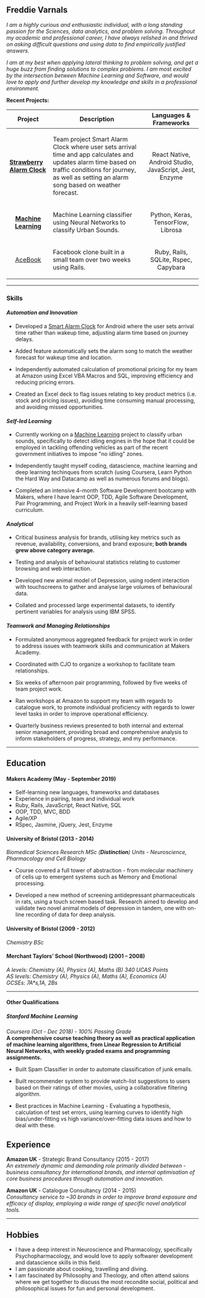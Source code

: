 ## Freddie Varnals

*I am a highly curious and enthusiastic individual, with a long standing passion for the Sciences, data analytics, and problem solving. Throughout my academic and professional career, I have always relished in and thrived on asking difficult questions and using data to find empirically justified answers.* 

*I am at my best when applying lateral thinking to problem solving, and get a huge buzz from finding solutions to complex problems. I am most excited by the intersection between Machine Learning and Software, and would love to apply and further develop my knowledge and skills in a professional environment.*

**<p>Recent Projects:</p>**

| Project  | Description  | Languages & Frameworks  |
|---|---|---|
| <p>[**Strawberry Alarm Clock**](https://github.com/fvarnals/strawberry-alarm-clock)</p> | <p align="left">Team project Smart Alarm Clock where user sets arrival time and app calculates and updates alarm time based on traffic conditions for journey, as well as setting an alarm song based on weather forecast.</p> | <p align="center">React Native, Android Studio, JavaScript, Jest, Enzyme</p>  |
| <p align="center">[**Machine Learning**](https://github.com/fvarnals/Idling-Engines-Audio-Recognition)</p> | <p align="left">Machine Learning classifier using Neural Networks to classify Urban Sounds.</p> | <p align="center">Python, Keras, TensorFlow, Librosa </p>
| <p align="center">[AceBook](https://github.com/fvarnals/acebook-Stay_on_Track)</p> | <p align="left">Facebook clone built in a small team over two weeks using Rails.</p> | <p align="center">Ruby, Rails, SQLite, Rspec, Capybara</p>
-----------------

### Skills

#### *Automation and Innovation*
- Developed a <a href="https://github.com/fvarnals/strawberry-alarm-clock" target="blank">Smart Alarm Clock</a> for Android where the user sets arrival time rather than wakeup time, adjusting alarm time based on journey delays.

- Added feature automatically sets the alarm song to match the weather forecast for wakeup time and location.

- Independently automated calculation of promotional pricing for my team at Amazon using Excel VBA Macros and SQL, improving efficiency and reducing pricing errors. 

- Created an Excel deck to flag issues relating to key product metrics (i.e. stock and pricing issues), avoiding time consuming manual processing, and avoiding missed opportunities.

#### *Self-led Learning*

- Currently working on a <a href="https://github.com/fvarnals/Idling-Engines-Audio-Recognition" target="blank">Machine Learning</a> project to classify urban sounds, specifically to detect idling engines in the hope that it could be employed in tackling offending vehicles as part of the recent government initiatives to impose "no idling" zones.

- Independently taught myself coding, datascience, machine learning and deep learning techinques from scratch (using Coursera, Learn Python the Hard Way and Datacamp as well as numerous forums and blogs).

- Completed an intensive 4-month Software Development bootcamp with Makers, where I have learnt OOP, TDD, Agile Software Development, Pair Programming, and Project Work in a heavily self-learning based curriculum.

#### *Analytical*

- Critical business analysis for brands, utilising key metrics such as revenue, availability, conversions, and brand exposure; **both brands grew above category average.** 

- Testing and analysis of behavioural statistics relating to customer browsing and web interaction.

- Developed new animal model of Depression, using rodent interaction with touchscreens to gather and analyse large volumes of behavioural data.

- Collated and processed large experimental datasets, to identify pertinent variables for analysis using IBM SPSS.



#### *Teamwork and Managing Relationships*
- Formulated anonymous aggregated feedback for project work in order to address issues with teamwork skills and communication at Makers Academy.

- Coordinated with CJO to organize a workshop to facilitate team relationships.

- Six weeks of afternoon pair programming, followed by five weeks of team project work.

- Ran workshops at Amazon to support my team with regards to catalogue work, to promote individual proficiency with regards to lower level tasks in order to improve operational efficiency. 

- Quarterly business reviews presented to both internal and external senior management, providing broad and 
comprehensive analysis to inform stakeholders of progress, strategy, and my performance. 
-----------------------------------------------------
## Education

#### Makers Academy (May - September 2019)

- Self-learning new languages, frameworks and databases
- Experience in pairing, team and individual work
- Ruby, Rails, JavaScript, React Native, SQL
- OOP, TDD, MVC, BDD
- Agile/XP
- RSpec, Jasmine, jQuery, Jest, Enzyme

#### University of Bristol (2013 - 2014)
*Biomedical Sciences Research MSc (**Distinction**)*
*Units - Neuroscience, Pharmacology and Cell Biology*

- Course covered a full tower of abstraction - from molecular machinery of cells up to emergent systems such as Memory and Emotional processing.

- Developed a new method of screening antidepressant pharmaceuticals in rats, using a touch screen based task. Research aimed to develop and validate two novel animal models of depression in tandem, one with on-line recording of data for deep analysis.

#### University of Bristol (2009 - 2012)
*Chemistry BSc*

#### Merchant Taylors’ School (Northwood) (2001 – 2008)
*A levels: Chemistry (A), Physics (A), Maths (B) 340 UCAS Points*<br>
*AS levels: Chemistry (A), Physics (A), Maths (A), Economics (A)*<br>
*GCSEs: 7A\*s,1A, 2Bs*

----------------------------------------------------------------
#### Other Qualifications

##### Stanford Machine Learning 
*Coursera (Oct - Dec 2018) - 100% Passing Grade*<br>
**A comprehensive course teaching theory as well as practical application of machine learning algorithms, from
Linear Regression to Artificial Neural Networks, with weekly graded exams and programming assignments.**

- Built Spam Classifier in order to automate classification of junk emails.

- Built recommender system to provide watch-list suggestions to users based on their ratings of other movies, using a
collaborative filtering algorithm.

- Best practices in Machine Learning - Evaluating a hypothesis, calculation of test set errors, using learning curves to
identify high bias/under-fitting vs high variance/over-fitting data issues and how to deal with these.

## Experience

**Amazon UK** - Strategic Brand Consultancy (2015 - 2017)    
*An extremely dynamic and demanding role primarily divided between - business consultancy for international 
brands, and internal optimisation of core business procedures through automation and innovation.*


**Amazon UK** - Catalogue Consultancy  (2014 - 2015)   
*Consultancy service to ~30 brands in order to improve brand exposure and efficacy of display, employing a wide
range of specific novel analytical tools.*

-----------------------

## Hobbies
- I have a deep interest in Neuroscience and Pharmacology, specifically Psychopharmacology, and would love to apply softwarer development and datascience skills in this field.
- I am passionate about cooking, travelling and diving. 
- I am fascinated by Philosophy and Theology, and often attend salons where we get together to discuss the most recondite social, political and philosophical issues for fun and personal development.

